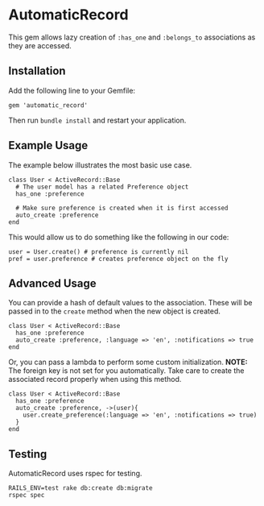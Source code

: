 # AutomaticRecord

This gem allows lazy creation of `:has_one` and `:belongs_to` associations as they are accessed.

## Installation

Add the following line to your Gemfile:

    gem 'automatic_record'

Then run `bundle install` and restart your application.

## Example Usage

The example below illustrates the most basic use case.

    class User < ActiveRecord::Base
      # The user model has a related Preference object
      has_one :preference

      # Make sure preference is created when it is first accessed
      auto_create :preference
    end

This would allow us to do something like the following in our code:

    user = User.create() # preference is currently nil
    pref = user.preference # creates preference object on the fly

## Advanced Usage

You can provide a hash of default values to the association. These will be passed in to the `create` method when the new object is created.

    class User < ActiveRecord::Base
      has_one :preference
      auto_create :preference, :language => 'en', :notifications => true
    end

Or, you can pass a lambda to perform some custom initialization. **NOTE:** The foreign key is not set for you automatically. Take care to create the associated record properly when using this method.

    class User < ActiveRecord::Base
      has_one :preference
      auto_create :preference, ->(user){
        user.create_preference(:language => 'en', :notifications => true)
      }
    end

## Testing

AutomaticRecord uses rspec for testing.

    RAILS_ENV=test rake db:create db:migrate
    rspec spec
